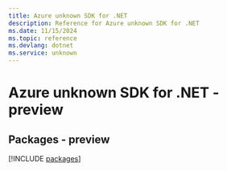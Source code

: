 ```yaml
---
title: Azure unknown SDK for .NET
description: Reference for Azure unknown SDK for .NET
ms.date: 11/15/2024
ms.topic: reference
ms.devlang: dotnet
ms.service: unknown
---
```

# Azure unknown SDK for .NET - preview
## Packages - preview
[!INCLUDE [packages](unknown-index.md)]